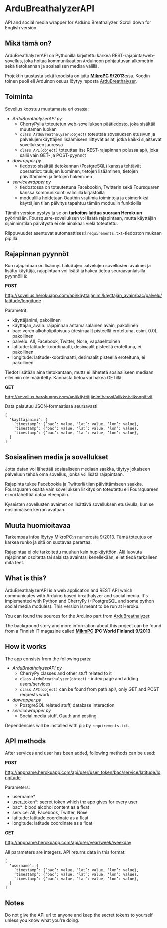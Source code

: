 ArduBreathalyzerAPI
===================

API and social media wrapper for Arduino Breathalyzer. Scroll down for English version.

Mikä tämä on?
-------------
ArduBreathalyzerAPI on Pythonilla kirjoitettu karkea REST-rajapinta/web-sovellus, joka hoitaa kommunikaation Arduinoon pohjautuvan alkometrin sekä tietokannan ja sosiaalisen median välillä.

Projektin taustasta sekä koodista on juttu __[MikroPC](http://www.mikropc.net/) 9/2013__:ssa. Koodin toinen puoli eli Arduinon osuus löytyy reposta [ArduBreathalyzer](https://github.com/skvark/ArduBreathalyzer).

Toiminta
--------
Sovellus koostuu muutamasta eri osasta:

* *ArduBreathalyzerAPI.py*
  - CherryPylla toteutetun web-sovelluksen päätiedosto, joka sisältää muutaman luokan
  - `class ArduBreathalyzer(object)` toteuttaa sovelluksen etusivun ja palvelujen/käyttäjien lisäämiseen liittyvät asiat, jotka kaikki sijaitsevat sovelluksen juuressa
  - `class API(object)` toteuttaa itse REST-rajapinnan polussa api/, joka sallii vain GET- ja POST-pyynnöt
* *dbwrapper.py*
  - tiedosto sisältää tietokannan (PostgreSQL) kanssa tehtävät operaatiot: taulujen luominen, tietojen lisääminen, tietojen päivittäminen ja tietojen hakeminen
* *servicewrapper.py*
  - tiedostossa on toteutettuna Facebookin, Twitterin sekä Foursquaren kanssa kommunikointi valmiilla kirjastoilla
  - moduulilla hoidetaan Oauthin vaatimia toimintoja ja esimerkiksi käyttäjien tilan päivitys tapahtuu tämän moduulin funktioilla

Tämän version pystyy ja se on __tarkoitus laittaa suoraan Herokuun__ pyörimään. Foursquare-sovelluksen voi lisätä rajapintaan,
mutta käyttäjän sijainnin/tilan päivitystä ei ole ainakaan vielä toteutettu.

Riippuvuudet asentuvat automaattisesti `requirements.txt`-tiedoston mukaan pip:llä.

Rajapinnan pyynnöt
------------------

Kun rajapintaan on lisännyt haluttujen palvelujen sovellusten avaimet ja lisätty käyttäjä, rajapintaan voi lisätä ja hakea tietoa seuraavanlaisilla pyynnöillä:

__POST__

http://sovellus.herokuapp.com/api/käyttäjänimi/käyttäjän_avain/bac/palvelu/latitude/longitude

Parametrit:

- käyttäjänimi, pakollinen
- käyttäjän_avain: rajapinnan antama salainen avain, pakollinen
- bac: veren alkoholipitoisuus (desimaalit pisteellä eroteltuna, esim. 0.0), pakollinen
- palvelu: All, Facebook, Twitter, None, vapaaehtoinen
- latitude: latitude-koordinaatti, desimaalit pisteellä eroteltuna, ei pakollinen
- longitude: latitude-koordinaatti, desimaalit pisteellä eroteltuna, ei pakollinen

Tiedot lisätään aina tietokantaan, mutta ei lähetetä sosiaaliseen mediaan ellei niin ole määritelty. Kannasta tietoa voi hakea GETillä:

__GET__

http://sovellus.herokuapp.com/api/käyttäjänimi/vuosi/viikko/viikonpäivä

Data palautuu JSON-formaatissa seuraavasti:

    [
      ‘käyttäjänimi’: {
        ‘timestamp’: {‘bac’: value, ‘lat’: value, ‘lon’: value},
        ‘timestamp’: {‘bac’: value, ‘lat’: value, ‘lon’: value},
        ‘timestamp’: {‘bac’: value, ‘lat’: value, ‘lon’: value},
      }
    ]

Sosiaalinen media ja sovellukset
--------------------------------

Jotta datan voi lähettää sosiaaliseen mediaan saakka, täytyy jokaiseen palveluun tehdä oma sovellus, jonka voi lisätä rajapintaan.

Rajapinta tukee Facebookia ja Twitteriä tilan päivittämiseen saakka.
Foursquaren osalta vain sovelluksen linkitys on toteutettu eli Foursquareen ei voi lähettää dataa eteenpäin.

Kyseisten sovellusten avaimet on lisättävä sovelluksen etusivulla, kun se ensimmäisen kerran avataan.

Muuta huomioitavaa
------------------

Tarkempaa infoa löytyy MikroPC:n numerosta 9/2013. Tämä toteutus on karkea runko ja sitä on suotavaa parantaa.

Rajapintaa ei ole tarkoitettu muuhun kuin hupikäyttöön.
Älä luovuta rajapinnan osoitetta tai salaista avaintasi kenellekään, ellet tiedä tarkalleen mitä teet.

What is this?
-------------
ArduBreathalyzerAPI is a web application and REST API which communicates with Arduino based breathalyzer and social media.
It's implemented with Python and CherryPy (+PostgreSQL and some python social media modules). This version is meant to be run at Heroku.

You can found the sources for the Arduino part from [ArduBreathalyzer](https://github.com/skvark/ArduBreathalyzer).

The background story and more information about this project can be found from a Finnish IT magazine called __[MikroPC](http://www.mikropc.net/) (PC World Finland) 9/2013__.

How it works
------------
The app consists from the following parts:

* *ArduBreathalyzerAPI.py*
  - CherryPy classes and other stuff related to it
  - `class ArduBreathalyzer(object)` - index page and adding users/services
  - `class API(object)` can be found from path api/, only GET and POST requests work
* *dbwrapper.py*
  - PostgreSQL related stuff, database interaction
* *servicewrapper.py*
  - Social media stuff, Oauth and posting


Dependencies will be installed with pip by `requirements.txt`.

API methods
-----------

After services and user has been added, following methods can be used:

__POST__

http://appname.herokuapp.com/api/user/user_token/bac/service/latitude/longitude

Parameters:

- username*
- user_token*: secret token which the app gives for every user
- bac*: blood alcohol content as a float
- service: All, Facebook, Twitter, None
- latitude: latitude coordinate as a float
- longitude: latitude coordinate as a float

__GET__

http://appname.herokuapp.com/api/user/year/week/weekday

All parameters are integers. API returns data in this format:

    [
      ‘username’: {
        ‘timestamp’: {‘bac’: value, ‘lat’: value, ‘lon’: value},
        ‘timestamp’: {‘bac’: value, ‘lat’: value, ‘lon’: value},
        ‘timestamp’: {‘bac’: value, ‘lat’: value, ‘lon’: value},
      }
    ]

Notes
-----
Do not give the API url to anyone and keep the secret tokens to yourself unless you know what you're doing.
